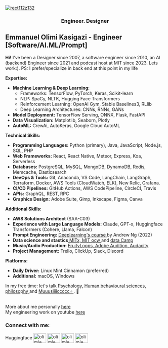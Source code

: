 
<a href="https://news.mit.edu/2022/new-world-learning-mit-ocw-emmanuel-kasigazi-1107"  target="_blank" > ![rect112z132](https://github.com/olimiemma/olimiemma/assets/98601170/109b1c04-65a9-4694-9f22-341253c2ec3f) </a>

<h3 align="center">  Engineer. Designer </h3>

## Emmanuel Olimi Kasigazi - Engineer [Software/AI.ML/Prompt] 

**Hi!** I've been a Designer since 2007, a software engineer since 2010, an AI (backend) Engineer since 2021 and podcast host at MIT since 2023. Lets work:).
PS: I prefer/specialize in back end at this point in my life 

**Expertise:**

* **Machine Learning & Deep Learning:**
    * Frameworks: TensorFlow, PyTorch, Keras, Scikit-learn
    * NLP: SpaCy, NLTK, Hugging Face Transformers
    * Reinforcement Learning: OpenAI Gym, Stable Baselines3, RLlib
    * Deep Learning Architectures: CNNs, RNNs, GANs
* **Model Deployment:** TensorFlow Serving, ONNX, Flask, FastAPI
* **Data Visualization:** Matplotlib, Seaborn, Plotly
* **AutoML:** CrewAi, AutoKeras, Google Cloud AutoML

**Technical Skills:**

* **Programming Languages:** Python (primary), Java, JavaScript, Node.js, SQL, PHP
* **Web Frameworks:** React, React Native, Meteor, Express, Koa, Serverless
* **Databases:** PostgreSQL, MySQL, MongoDB, DynamoDB, Redis, Memcache, Elasticsearch
* **DevOps & Tools:** Git, Anaconda, VS Code, LangChain, LangGraph, Terraform, Docker, AWS Tools (CloudWatch, ELK), New Relic, Grafana.
* **CI/CD Pipelines:** GitHub Actions, AWS CodePipeline, CircleCI, Travis
* **APIs:** GraphQL, REST, RPC
* **Graphics Design:** Adobe Suite, Gimp, Inkscape, Figma, Canva

**Additional Skills:**

* **AWS Solutions Architect** (SAA-C03)
* **Experience with Large Language Models:** Claude, GPT-x, Huggingface Transformers (Cohere, Llama, Falcon)
* **Prompt Engineering:** <a href="https://learn.deeplearning.ai/courses/chatgpt-prompt-eng/lesson/3/iterative">Deeplearning's course </a> by Andrew Ng (2022)
* **Data science and stastics**<a href="https://www.linkedin.com/posts/mit-opencourseware_emmanuels-learning-journey-activity-7196196069230157825-t3Yg?utm_source=share&utm_medium=member_desktop"> MITx, MIT ocw </a>  and  <a href="[https://linktr.ee/olimiemma](https://www.datacamp.com/statement-of-accomplishment/course/6a364d7667a9db55b8b18658b527c2f4fdeb9091?raw=1)">data Camp</a>  
* **Music/Audio Production:** <a href="soundcloud.com/ekolegend">FruityLoops, Adobe Audition, Audacity</a> 
* **Project Management:** Trello, ClickUp, Slack, Discord

**Platforms:**

* **Daily Driver:** Linux Mint Cinnamon (preferred)
* **Additional:** macOS, Windows

 
 In my free time: let's talk <a href="https://www.youtube.com/shorts/kLuUwJs_VKA" target="_blank" > Psychology, Human behavioural sciences, philosophy </a> and <a href="https://soundcloud.com/ekolegend" target="_blank" >  Muuusiiiiccccc🎶 <a/>. 🙂

 <br> More about me personally <a href="https://linktr.ee/olimiemma">here</a> 
<br> My engineering work on youtube <a href="https://youtu.be/8MTiHNtl3sg?si=lcH0BSc5S-y6HuaT">here</a> 

  

<h3 align="left">Connect  with me:</h3>
<p align="left">
 Huggingface </a> 
<a href="https://twitter.com/olimiemma" target="blank"><img align="center" src="https://raw.githubusercontent.com/rahuldkjain/github-profile-readme-generator/master/src/images/icons/Social/twitter.svg" alt="olimiemma" height="30" width="40" /></a>
<a href="https://linkedin.com/in/olimiemma" target="blank"><img align="center" src="https://raw.githubusercontent.com/rahuldkjain/github-profile-readme-generator/master/src/images/icons/Social/linked-in-alt.svg" alt="olimiemma" height="30" width="40" /></a>
<a href="https://stackoverflow.com/users/olimiemma" target="blank"><img align="center" src="https://raw.githubusercontent.com/rahuldkjain/github-profile-readme-generator/master/src/images/icons/Social/stack-overflow.svg" alt="olimiemma" height="30" width="40" /></a>
<a href="https://fb.com/olimiemma" target="blank"><img align="center" src="https://raw.githubusercontent.com/rahuldkjain/github-profile-readme-generator/master/src/images/icons/Social/facebook.svg" alt="olimiemma" height="30" width="40" /></a>


</p>
